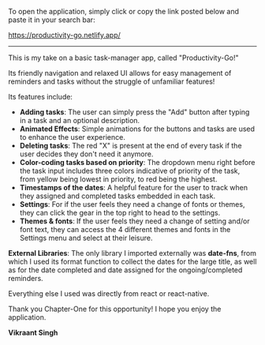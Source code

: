 To open the application, simply click or copy the link posted below and paste it in your search bar: 

https://productivity-go.netlify.app/

------------------------------------------

This is my take on a basic task-manager app, called "Productivity-Go!"

Its friendly navigation and relaxed UI allows for easy management of reminders and tasks without the struggle of unfamiliar features!

Its features include: 

- **Adding tasks**: The user can simply press the "Add" button after typing in a task and an optional description.
- **Animated Effects**: Simple animations for the buttons and tasks are used to enhance the user experience.
- **Deleting tasks**: The red "X" is present at the end of every task if the user decides they don't need it anymore.
- **Color-coding tasks based on priority**: The dropdown menu right before the task input includes three colors indicative of priority of the task, from yellow being lowest in priority, to red being the highest.
- **Timestamps of the dates**: A helpful feature for the user to track when they assigned and completed tasks embedded in each task.
- **Settings**: For if the user feels they need a change of fonts or themes, they can click the gear in the top right to head to the settings.
- **Themes & fonts**: If the user feels they need a change of setting and/or font text, they can access the 4 different themes and fonts in the Settings menu and select at their leisure.

**External Libraries**: The only library I imported externally was **date-fns**, from which I used its format function to collect the dates for the large title, as well as for the date completed and date assigned for the ongoing/completed reminders.

Everything else I used was directly from react or react-native.

Thank you Chapter-One for this opportunity! I hope you enjoy the application.

**Vikraant Singh**
